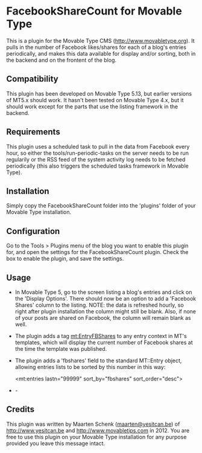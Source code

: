 FacebookShareCount for Movable Type
====================================
This is a plugin for the Movable Type CMS (http://www.movabletype.org).  It pulls in the number of Facebook likes/shares for each of a blog's entries periodically, and makes this data available for display and/or sorting, both in the backend and on the frontent of the blog.

Compatibility
-------------
This plugin has been developed on Movable Type 5.13, but earlier versions of MT5.x should work.  It hasn't been tested on Movable Type 4.x, but it should work except for the parts that use the listing framework in the backend.

Requirements
-------------
This plugin uses a scheduled task to pull in the data from Facebook every hour, so either the tools/run-periodic-tasks on the server needs to be run regularily or the RSS feed of the system activity log needs to be fetched periodically (this also triggers the scheduled tasks framework in Movable Type).

Installation
-------------
Simply copy the FacebookShareCount folder into the 'plugins' folder of your Movable Type installation.

Configuration
--------------
Go to the Tools > Plugins menu of the blog you want to enable this plugin for, and open the settings for the FacebookShareCount plugin.  Check the box to enable the plugin, and save the settings.

Usage
------
* In Movable Type 5, go to the screen listing a blog's entries and click on the 'Display Options'.  There should now be an option to add a 'Facebook Shares' column to the listing.  NOTE: the data is refreshed hourly, so right after plugin installation the column might still be blank.  Also, if none of your posts are shared on Facebook, the column will remain blank as well.
* The plugin adds a tag <mt:EntryFBShares> to any entry context in MT's templates, which will display the current number of Facebook shares at the time the template was published.
* The plugin adds a 'fbshares' field to the standard MT::Entry object, allowing entries lists to be sorted by this number in this way:

    <mt:entries lastn="99999" sort_by="fbshares" sort_order="desc">
    <li><mt:EntryFBShares> - <a href="<mt:entrypermalink>"><mt:entrytitle></a></li>
    </mt:entries>

Credits
-------
This plugin was written by Maarten Schenk (maarten@yesitcan.be) of http://www.yesitcan.be and http://www.movabletips.com in 2012.
You are free to use this plugin on your Movable Type installation for any purpose provided you leave this message intact.


